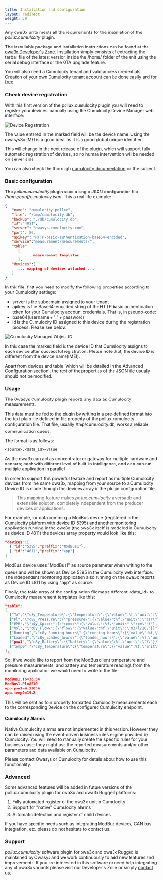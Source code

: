 ```yaml
---
title: Installation and configuration
layout: redirect
weight: 50
---
```


Any owa3x units meets all the requirements for the installation of the *pollux.cumulocity* plugin.

The installable package and installation instructions can be found at the [owa3x Developer's Zone](http://owasys.com/en/developers-zone/owa3x). Installation simply consists of extracting the tarball file of the latest version inside the /home/ folder of the unit using the serial debug interface or the OTA upgrade feature.

You will also need a Cumulocity tenant and valid access credentials. Creation of your own Cumulocity tenant account can be done [easily and for free](http://cumulocity.com/).

### Check device registration

With this first version of the pollux.cumulocity plugin you will need to register your devices manually using the Cumulocity Device Manager web interface:

![Device Registration](/guides/images/devices/owa3x/devices-owasys3x-register.png)

The value entered in the marked field will be the device name. Using the owasys3x IMEI is a good idea, as it is a good global unique identifier.

This will change in the next release of the plugin, which will support fully automatic registration of devices, so no human intervention will be needed on server side.

You can also check the thorough [cumulocity documentation](https://www.cumulocity.com/dev-center/) on the subject.

### Basic configuration

The *pollux.cumulocity* plugin uses a single JSON configuration file */home/conf/cumulocity.json*. This a real life example:

```json
{
   "name": "cumulocity.pollux",
   "file": "/tmp/cumulocity.db",
   "backup": "./db/cumulocity.db",
   "id":"4811",
   "server": "owasys.cumulocity.com",
   "port": 80,
   "apikey": "HTTP-basic-authentication-base64-encoded",
   "service":"measurement/measurements/",
   "table":
      [
         ... measurement templates ...
      ],
   "devices":[
      ... mapping of devices attached ...
   ]
}
```

In this file, first you need to modify the following properties according to your Cumulocity settings:
- server is the subdomain assigned to your tenant
- apikey is the Base64-encoded string of the HTTP basic authentication token for your Cumulocity account credentials. That is, in pseudo-code:
- base64(username + ':' + password)
- id is the Cumulocity ID assigned to this device during the registration process. Please see below.

![Cumulocity Managed Object ID](/guides/images/devices/owa3x/devices-owasys3x-deviceid.png)

In this case the marked field is the device ID that Cumulocity assigns to each device after successful registration. Please note that, the device ID is different from the device name(IMEI).

Apart from devices and table (which will be detailed in the Advanced Configuration section), the rest of the properties of the JSON file usually should not be modified.

### Usage
The Owasys Cumulocity plugin reports any data as Cumulocity measurements.

This data must be fed to the plugin by writing in a pre-defined format into the text plain file defined in file property of the pollux.cumulocity configuration file. That file, usually /tmp/cumulocity.db, works a reliable communication queue.

The format is as follows:

    <source>.<data_id>=value

As the owa3x can act as concentrator or gateway for multiple hardware and sensors; each with different level of built-in intelligence, and also can run multiple application in parallel.

In order to support this powerful feature and report as multiple Cumulocity devices from the same owa3x, mapping from your source to a Cumulocity Device ID is made through the devices array in the plugin configuration file.

>This mapping feature makes *pollux.cumulocity* a versatile and extensible solution, completely independent from the producer devices or applications.

For example, for data comming a ModBus device (registered in the Cumulocity platform with device ID 5395) and another monitoring application running in the owa3x (the owa3x itself is modeled in Cumulocity as device ID 4811) the devices array property would look like this:

```json
"devices":[
  { "id":"5395","preffix":"ModBus1"},
  { "id":"4811","preffix":"app"}
]
```

ModBus device uses "ModBus1" as source parameter when writing to the queue and will be shown as Device 5395 in the Cumulocity web interface.
The independent monitoring application also running on the owa3x reports as Device ID 4811 by using "app" as source.

Finally, the table array of the configuration file maps different <data_id> to Cumulocity measurement templates like this:

```json
"table":
[
  ["To","\"c8y_Temperature\":{\"temperature\":{\"value\":%f,\"unit\":\"C\"}}"],
  ["Pl","\"c8y_Pressure\":{\"pressure\":{\"value\":%f,\"unit\":\"bar\"}}"],
  ["RPM","\"c8y_Speed\":{\"speed\":{\"value\":%f,\"unit\":\"rpm\"}}"],
  ["Vol","\"c8y_Flow\":{\"flow\":{\"value\":%f,\"unit\":\"m3/l/10\"}}"],
  ["Running","\"c8y_Running_hours\":{\"running_hours\":{\"value\":%f,\"unit\":\"h\"}}"],
  ["Loaded","\"c8y_Loaded_hours\":{\"loaded_hours\":{\"value\":%f,\"unit\":\"h\"}},
  ["pow1","\"c8y_Battery\":{\"battery\":{\"value\":%f,\"unit\":\"V\"}}"],
  ["temp0","\"c8y_Temperature\":{\"temperature\":{\"value\":%f,\"unit\":\"C\"}}"]
],
```

So, if we would like to report from the ModBus client temperature and pressure measurements, and battery and temperature readings from the monitoring application we would need to write to the file:

```json
ModBus1.To=38.54
ModBus1.Pl=8910
app.pow1=4.12654
app.temp0=19.2
```

This will be sent as four properly formatted Cumulocity measurements each to the corresponding Device on the configured Cumulocity endpoint.

#### Cumulocity Alarms

Native Cumulocity alarms are not implemented in this version. However they can be raised using the event-driven business rules engine provided by Cumulocity. You will need to manually create the specific rules for your business case; they might use the reported measurements and/or other parameters and data available on Cumulocity.

Please contact Owasys or Cumulocity for details about how to use this functionality.

### Advanced

Some advanced features will be added in future versions of the pollux.cumulocity plugin for owa3x and owa3x Rugged platforms:

1.  Fully automated register of the owa3x unit in Cumulocity
2.  Support for "native" Cumulocity alarms
3.  Automatic detection and register of child devices

If you have specific needs such as integrating ModBus devices, CAN bus integration, etc. please do not hesitate to contact us.

### Support

*pollux.cumulocity* software plugin for owa3x and owa3x Rugged is maintained by Owasys and we work continuously to add new features and improvements. If you are interested in this software or need help integrating any of owa3x variants please visit our Developer's Zone or simply [contact us](http://owasys.com/en/contact).
